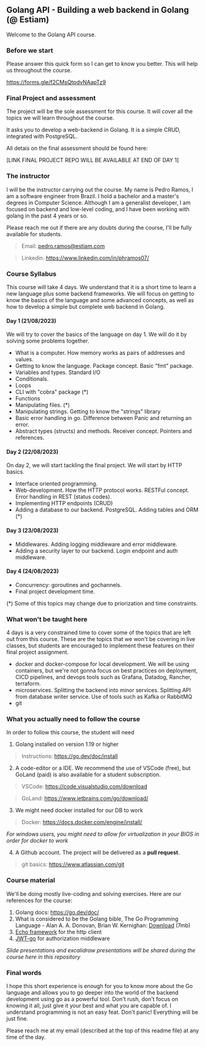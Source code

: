 ## Golang API - Building a web backend in Golang (@ Estiam)

Welcome to the Golang API course. 

### Before we start

Please answer this quick form so I can get to know you better. This will help us throughout the course.

https://forms.gle/f2CMsQtpdvNAapTz9

### Final Project and assessment

The project will be the sole assessment for this course. It will cover all the topics we will learn throughout the course.

It asks you to develop a web-backend in Golang. It is a simple CRUD, integrated with PostgreSQL.

All detais on the final assessment should be found here:

[LINK FINAL PROJECT REPO WILL BE AVAILABLE AT END OF DAY 1]

### The instructor

I will be the instructor carrying out the course. My name is Pedro Ramos, I am a software engineer from Brazil. I hold a bachelor and a master's degrees in Computer Science. Although I am a generalist developer, I am focused on backend and low-level coding, and I have been working with golang in the past 4 years or so.

Please reach me out if there are any doubts during the course, I'll be fully available for students.

> Email: pedro.ramos@estiam.com

> Linkedin: https://www.linkedin.com/in/phramos07/

### Course Syllabus

This course will take 4 days. We understand that it is a short time to learn a new language plus some backend frameworks. We will focus on getting to know the basics of the language and some advanced concepts, as well as how to develop a simple but complete web backend in Golang.

#### Day 1 (21/08/2023)

We will try to cover the basics of the language on day 1. We will do it by solving some problems together.

* What is a computer. How memory works as pairs of addresses and values.
* Getting to know the language. Package concept. Basic "fmt" package.
* Variables and types. Standard I/O
* Conditionals.
* Loops
* CLI with "cobra" package (*)
* Functions
* Manipulating files. (*)
* Manipulating strings. Getting to know the "strings" library
* Basic error handling in go. Difference between Panic and returning an error.
* Abstract types (structs) and methods. Receiver concept. Pointers and references.

#### Day 2 (22/08/2023)

On day 2, we will start tackling the final project. We will start by HTTP basics.

* Interface oriented programming. 
* Web-development. How the HTTP protocol works. RESTFul concept. Error handling in REST (status codes).
* Implementing HTTP endpoints (CRUD)
* Adding a database to our backend. PostgreSQL. Adding tables and ORM (*)

#### Day 3 (23/08/2023)

* Middlewares. Adding logging middleware and error middleware.
* Adding a security layer to our backend. Login endpoint and auth middleware.

#### Day 4 (24/08/2023)

* Concurrency: goroutines and gochannels.
* Final project development time.

(*) Some of this topics may change due to priorization and time constraints.

### What won't be taught here

4 days is a very constrained time to cover some of the topics that are left out from this course. These are the topics that we won't be covering in live classes, but students are encouraged to implement these features on their final project assignment.

* docker and docker-compose for local development. We will be using containers, but we're not gonna focus on best practices on deployment, CICD pipelines, and devops tools such as Grafana, Datadog, Rancher, terraform.
* microservices. Splitting the backend into minor services. Splitting API from database writer service. Use of tools such as Kafka or RabbitMQ
* git

### What you actually need to follow the course

In order to follow this course, the student will need

1. Golang installed on version 1.19 or higher

>Instructions: https://go.dev/doc/install

2. A code-editor or a IDE. We recommend the use of VSCode (free), but GoLand (paid) is also available for a student subscription.

> VSCode: https://code.visualstudio.com/download

> GoLand: https://www.jetbrains.com/go/download/

3. We might need docker installed for our DB to work

> Docker: https://docs.docker.com/engine/install/

_For windows users, you might need to allow for virtualization in your BIOS in order for docker to work_

4. A Github account. The project will be delivered as a **pull request**. 

> git basics: https://www.atlassian.com/git

### Course material

We'll be doing mostly live-coding and solving exercises. Here are our references for the course:

1. Golang docs: https://go.dev/doc/
2. What is considered to be the Golang bible, The Go Programming Language - Alan A. A. Donovan, Brian W. Kernighan: [Download](http://www.cs.uniroma2.it/upload/2017/TSC/The%20Go%20Programming%20Language.pdf) (7mb)
3. [Echo framework](https://echo.labstack.com/) for the http client
4. [JWT-go](https://pkg.go.dev/github.com/golang-jwt/jwt/v4) for authorization middleware

_Slide presentations and excalidraw presentations will be shared during the course here in this repository_

### Final words

I hope this short experience is enough for you to know more about the Go language and allows you to go deeper into the world of the backend development using go as a powerful tool. Don't rush, don't focus on knowing it all, just give it your best and what you are capable of. I understand programming is not an easy feat. Don't panic! Everything will be just fine. 

Please reach me at my email (described at the top of this readme file) at any time of the day.
